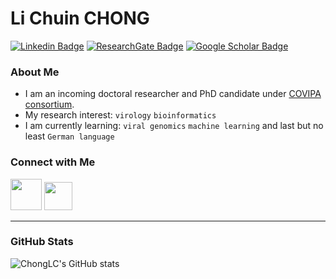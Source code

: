 <h1 align="left"> Li Chuin CHONG </h1>

[![Linkedin Badge](https://img.shields.io/badge/lichuinchong-30302f?style=flat&logo=linkedin&link=https://www.linkedin.com/in/lichuinchong/)](https://www.linkedin.com/in/lichuinchong/)
[![ResearchGate Badge](https://img.shields.io/badge/Research-Gate-9cf)](https://www.researchgate.net/profile/Li-Chong-5)
[![Google Scholar Badge](https://img.shields.io/badge/Google-Scholar-lightgrey)](https://scholar.google.com/citations?hl=en&user=NSDlr5IAAAAJ)

### About Me
* I am an incoming doctoral researcher and PhD candidate under [COVIPA consortium](https://www.dkfz.de/en/covipa/subproject4.html). 
* My research interest: `virology` `bioinformatics` 
* I am currently learning: `viral genomics` `machine learning` and last but no least `German language`

### Connect with Me
<p align="left">
<a href="https://www.linkedin.com/in/lichuinchong/"><img height="50" src="https://user-images.githubusercontent.com/51225708/138564863-c89c00b3-bed0-4b2b-b89f-4bd85a68cd73.png"></a>
<a href="https://twitter.com/lichuin_chong"><img height="45" src="https://user-images.githubusercontent.com/51225708/138565049-003ac47d-f63a-4933-934d-5cfb15db4660.png"></a>
</p>

---

### GitHub Stats
![ChongLC's GitHub stats](https://github-readme-stats.vercel.app/api?username=ChongLC&show_icons=true&theme=radical)


<!--

[![Twitter Badge](https://img.shields.io/badge/-@lichuin_chong-1ca0f1?style=flat-square&labelColor=1ca0f1&logo=twitter&logoColor=white&link=https://twitter.com/lichuin_chong)](https://twitter.com/lichuin_chong)
-->
